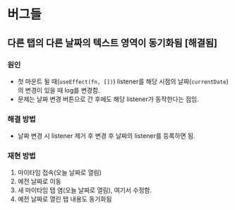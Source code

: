 # 버그들

## 다른 탭의 다른 날짜의 텍스트 영역이 동기화됨 [해결됨]

### 원인

- 첫 마운트 될 때(`useEffect(fn, [])`) listener를 해당 시점의 날짜(`currentDate`)의 변경이 있을 때 log를 변경함.
- 문제는 날짜 변경 버튼으로 간 후에도 해당 listener가 동작한다는 점임.

### 해결 방법

- 날짜 변경 시 listener 제거 후 변경 후 날짜의 listener를 등록하면 됨.

### 재현 방법

1. 마이타임 접속(오늘 날짜로 열림)
2. 예전 날짜로 이동
3. 새 마이타임 탭 염(오늘 날짜로 열림), 여기서 수정함.
4. 예전 날짜로 열린 탭 내용도 동기화됨
